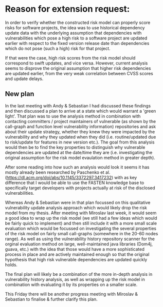 # Reason for extension request:

In order to verify whether the constructed risk model can properly score risks for software projects, the idea was to use historical dependency update data with the underlying assumption that dependencies with vulnerabilities which pose a high risk to a software project are updated earlier with respect to the fixed version release date than dependencies which do not pose (such a high) risk for that project.

If that were the case, high risk scores from the risk model should correspond to swift updates, and vice versa.
However, current analysis seems to disprove the original assumption that higher risk dependencies are updated earlier, from the very weak correlation between CVSS scores and update delays.

## New plan

In the last meeting with Andy & Sebastian I had discussed these findings and then discussed a plan to arrive at a state which would warrant a 'green light'. That plan was to use the analysis method in combination with contacting committers / project maintainers of vulnerable (as shown by the call-graph and function level vulnerability information) repositories and ask about their update strategy, whether they knew they were impacted by the vulnerability and why they updated when they did (i.e. routine/updated due to risk/update for features in new version etc.). The goal from this analysis would then be to find the key properties to distinguish why vulnerable dependencies are updated at the date/time they are (i.e. investigating the original assumption for the risk model evaulation method in greater depth).

After some reading into how such an analysis would look it seems it has mostly already been researched by Paschenko et al. (https://dl.acm.org/doi/abs/10.1145/3372297.3417232) with as key difference that I would be able to use the FASTEN knowledge base to specifically target developers with projects actually at risk of the disclosed vulnerabilities.

Whereas Andy & Sebastian were in that plan focussed on this qualitative vulnerability update analysis approach which would likely drop the risk model from my thesis.
After meeting with Miroslav last week, it would seem a good idea to wrap up the risk model (we still had a few ideas which would be fairly quick to implement) and then still include it with a more small scale evaluation which would be focussed on investigating the several properties of the risk model on fairly small call-graphs (somewhere in the 20-60 nodes range).
As well as using the vulnerability history repository scanner for the orginal evaluation method on large, well-maintained java libraries (Dom4j, guava, etc.) with the idea that those would have a more sophisticated process in place and are actively maintained enough so that the original hypothesis that high risk vulnerable dependencies are updated quickly holds.

The final plan will likely be a combination of the more in-depth analysis in vulnerability history analysis, as well as wrapping up the risk model in combination with evaluating it by its properties on a smaller scale.

This Friday there will be another progress meeting with Miroslav & Sebastian to finalise & further clarify this plan.
